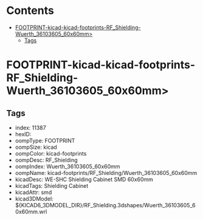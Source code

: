 



Contents
========

* [FOOTPRINT-kicad-kicad-footprints-RF_Shielding-Wuerth_36103605_60x60mm>](#footprint-kicad-kicad-footprints-rf_shielding-wuerth_36103605_60x60mm)
	* [Tags](#tags)

# FOOTPRINT-kicad-kicad-footprints-RF_Shielding-Wuerth_36103605_60x60mm>

## Tags

- index: 11387
- hexID: 
- oompType: FOOTPRINT
- oompSize: kicad
- oompColor: kicad-footprints
- oompDesc: RF_Shielding
- oompIndex: Wuerth_36103605_60x60mm
- oompName: kicad-footprints/RF_Shielding/Wuerth_36103605_60x60mm
- kicadDesc: WE-SHC Shielding Cabinet SMD 60x60mm
- kicadTags: Shielding Cabinet
- kicadAttr: smd
- kicad3DModel: ${KICAD6_3DMODEL_DIR}/RF_Shielding.3dshapes/Wuerth_36103605_60x60mm.wrl
